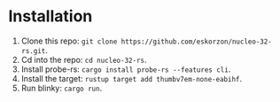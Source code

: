 # Installation
1. Clone this repo: `git clone https://github.com/eskorzon/nucleo-32-rs.git`.
2. Cd into the repo: `cd nucleo-32-rs`.
3. Install probe-rs: `cargo install probe-rs --features cli`.
4. Install the target: `rustup target add thumbv7em-none-eabihf`.
5. Run blinky: `cargo run`.
